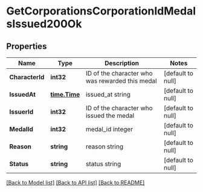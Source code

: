 # GetCorporationsCorporationIdMedalsIssued200Ok

## Properties
Name | Type | Description | Notes
------------ | ------------- | ------------- | -------------
**CharacterId** | **int32** | ID of the character who was rewarded this medal | [default to null]
**IssuedAt** | [**time.Time**](time.Time.md) | issued_at string | [default to null]
**IssuerId** | **int32** | ID of the character who issued the medal | [default to null]
**MedalId** | **int32** | medal_id integer | [default to null]
**Reason** | **string** | reason string | [default to null]
**Status** | **string** | status string | [default to null]

[[Back to Model list]](../README.md#documentation-for-models) [[Back to API list]](../README.md#documentation-for-api-endpoints) [[Back to README]](../README.md)


